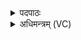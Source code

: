 <details><summary>पदपाठः</summary>

प्रतू॑र्त्त॒मिति॒ प्रऽतू॑र्त्तम्। वा॒जि॒न्। आ। द्र॒व॒। वरि॑ष्ठाम्। अनु॑। सं॒वत॒मिति॑ स॒म्ऽवत॑म्। दि॒वि। ते॒। जन्म॑। प॒र॒मम्। अ॒न्तरि॑क्षे। तव॑। नाभिः॑। पृ॒थि॒व्याम्। अधि॑। योनिः॑। इत्। १२।
</details>

<details><summary>अधिमन्त्रम् (VC)</summary>

- वाजी देवता
- नाभानेदिष्ठ ऋषिः
- आस्तारपङ्क्तिः
- पञ्चमः
</details>